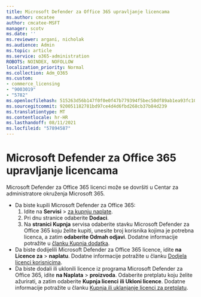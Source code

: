 ```yaml
---
title: Microsoft Defender za Office 365 upravljanje licencama
ms.author: cmcatee
author: cmcatee-MSFT
manager: scotv
ms.date: ''
ms.reviewer: argani, nicholak
ms.audience: Admin
ms.topic: article
ms.service: o365-administration
ROBOTS: NOINDEX, NOFOLLOW
localization_priority: Normal
ms.collection: Adm_O365
ms.custom:
- commerce_licensing
- "9003019"
- "5782"
ms.openlocfilehash: 515263d56b147f0f0e0f47b779394f5bec50df89ab1ea93fc1042384270a2ba3
ms.sourcegitcommit: 920051182781bd97ce4d4d6fbd268cb37b84d239
ms.translationtype: MT
ms.contentlocale: hr-HR
ms.lasthandoff: 08/11/2021
ms.locfileid: "57894587"
---
```

# <a name="microsoft-defender-for-office-365-license-management"></a>Microsoft Defender za Office 365 upravljanje licencama

Microsoft Defender za Office 365 licenci može se dovršiti u Centar za administratore okruženja Microsoft 365.

- Da biste kupili Microsoft Defender za Office 365:
    1. Idite na **Servisi**  >  [za kupnju naplate](https://go.microsoft.com/fwlink/p/?linkid=868433).
    2. Pri dnu stranice odaberite **Dodaci**.
    3. Na **stranici Kupnja** servisa odaberite stavku Microsoft Defender za Office 365 koju želite kupiti, unesite broj korisnika kojima je potrebna licenca, a zatim **odaberite Odmah odjavi**. Dodatne informacije potražite u [članku Kupnja dodatka](https://docs.microsoft.com/microsoft-365/commerce/buy-or-edit-an-add-on).
- Da biste dodijelili Microsoft Defender za Office 365 licence, idite **na Licence za**  >  **naplatu**. Dodatne informacije potražite u članku [Dodjela licenci korisnicima](https://docs.microsoft.com/microsoft-365/admin/manage/assign-licenses-to-users).
- Da biste dodali ili uklonili licence iz programa Microsoft Defender za Office 365, idite **na Naplata**  >  **proizvoda**. Odaberite pretplatu koju želite ažurirati, a zatim odaberite **Kupnja licenci** **ili Ukloni licence**. Dodatne informacije potražite u članku [Kupnja ili uklanjanje licenci za pretplatu](https://docs.microsoft.com/microsoft-365/commerce/licenses/buy-licenses).